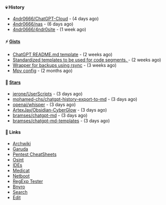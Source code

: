 #### 💀 History

- [4ndr0666/ChatGPT-Cloud](https://github.com/4ndr0666/ChatGPT-Cloud) - (4 days ago)
- [4ndr0666/nas](https://github.com/4ndr0666/nas) - (6 days ago)
- [4ndr0666/4ndr0site](https://github.com/4ndr0666/4ndr0site) - (1 week ago)

#### ⚡ [Gists](https://gist.github.com/4ndr0666)

- [ChatGPT README.md template](https://gist.github.com/4544fdae1dfd8d364821db23bd63dd7f) - (2 weeks ago)
- [Standardized templates to be used for code segments. ](https://gist.github.com/814e30f80382ca7e6932133278642180) - (2 weeks ago)
- [Wrapper for backups using rsync](https://gist.github.com/3362509f90976becb3b1442c29ae6117) - (3 weeks ago)
- [Mpv config](https://gist.github.com/3b374e66eeb82b8d049b9fb70c5f2b16) - (2 months ago)

#### 🌟 [Stars](https://github.com/4ndr0666?tab=stars)

- [jerone/UserScripts](https://github.com/jerone/UserScripts) - (3 days ago)
- [mohamed-chs/chatgpt-history-export-to-md](https://github.com/mohamed-chs/chatgpt-history-export-to-md) - (3 days ago)
- [openai/whisper](https://github.com/openai/whisper) - (3 days ago)
- [ArtexJay/Obsidian-CyberGlow](https://github.com/ArtexJay/Obsidian-CyberGlow) - (3 days ago)
- [bramses/chatgpt-md](https://github.com/bramses/chatgpt-md) - (3 days ago)
- [bramses/chatgpt-md-templates](https://github.com/bramses/chatgpt-md-templates) - (3 days ago)

#### 📌 Links

- [Archwiki](https://wiki.archlinux.org/index.php?title=Special:Search&search)
- [Garuda](https://start.garudalinux.org)
- [Pentest CheatSheets](https://github.com/coreb1t/awesome-pentest-cheat-sheets)
- [Osint](https://github.com/cipher387/osint_stuff_tool_collection)
- [IDEs](https://github.com/styfle/awesome-online-ide)
- [Medicat](https://github.com/mon5termatt/medicat_installer)
- [Netboot](https://github.com/4ndr0666/netboot.xyz-custom)
- [RegExp Tester](https://iblogbox.com/devtools/regexp)
- [Bnyro](https://me.chatoyer.de/search/)
- [Search](https://github.com/edoardottt/awesome-hacker-search-engines)
- [Edit](https://github.com/4ndr0666/4ndr0666/blob/master/templates/README.md.tpl)


